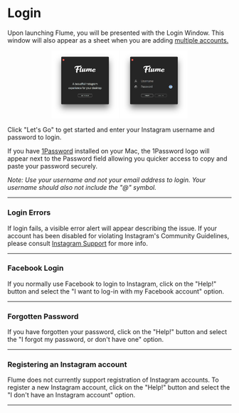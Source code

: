 # Login


Upon launching Flume, you will be presented with the Login Window. This window will also appear as a sheet when you are adding [multiple accounts.](/preferences/accounts.md)

<p style="text-align: center; margin-top: 1em;"><img src="/views/assets/login.png" width="30%" height="30%" /> <img src="/views/assets/login-form.png" width="30%" height="30%" /></p>

Click "Let's Go" to get started and enter your Instagram username and password to login. 

If you have [1Password](https://1password.com) installed on your Mac, the 1Password logo will appear next to the Password field allowing you quicker access to copy and paste your password securely.

_Note: Use your username and not your email address to login. Your username should also not include the "@" symbol._ 

<hr />

### Login Errors

If login fails, a visible error alert will appear describing the issue. If your account has been disabled for violating Instagram's Community Guidelines, please consult [Instagram Support](https://help.instagram.com/366993040048856) for more info.

<hr />

### Facebook Login

If you normally use Facebook to login to Instagram, click on the "Help!" button and select the "I want to log-in with my Facebook account" option.

<hr />

### Forgotten Password

If you have forgotten your password, click on the "Help!" button and select the "I forgot my password, or don't have one" option.

<hr />

### Registering an Instagram account

Flume does not currently support registration of Instagram accounts. To register a new Instagram account, click on the "Help!" button and select the "I don't have an Instagram account" option.

<hr />